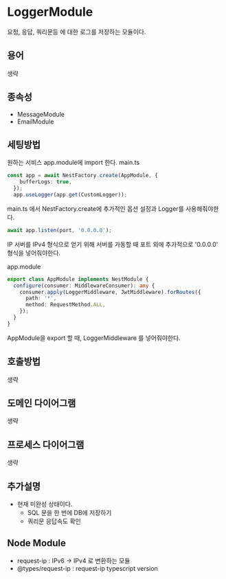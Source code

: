 # LoggerModule

요청, 응답, 쿼리문등 에 대한 로그를 저장하는 모듈이다.

## 용어

생략

## 종속성

- MessageModule
- EmailModule

## 세팅방법

원하는 서비스 app.module에 import 한다.
main.ts

```Typescript
const app = await NestFactory.create(AppModule, {
    bufferLogs: true,
  });
  app.useLogger(app.get(CustomLogger));
```

main.ts 에서 NestFactory.create에 추가적인 옵션 설정과 Logger를 사용해줘야한다.

```Typescript
await app.listen(port, '0.0.0.0');
```

IP 서버를 IPv4 형식으로 얻기 위해 서버를 가동할 때 포트 외에 추가적으로 '0.0.0.0' 형식을 넣어줘야한다.

app.module

```Typescript
export class AppModule implements NestModule {
  configure(consumer: MiddlewareConsumer): any {
    consumer.apply(LoggerMiddleware, JwtMiddleware).forRoutes({
      path: '*',
      method: RequestMethod.ALL,
    });
  }
}
```

AppModule을 export 할 때, LoggerMiddleware 를 넣어줘야한다.

## 호출방법

생략

## 도메인 다이어그램

생략

## 프로세스 다이어그램

생략

## 추가설명

- 현재 미완성 상태이다.
  - SQL 문을 한 번에 DB에 저장하기
  - 쿼리문 응답속도 확인

## Node Module

- request-ip : IPv6 -> IPv4 로 변환하는 모듈
- @types/request-ip : request-ip typescript version
